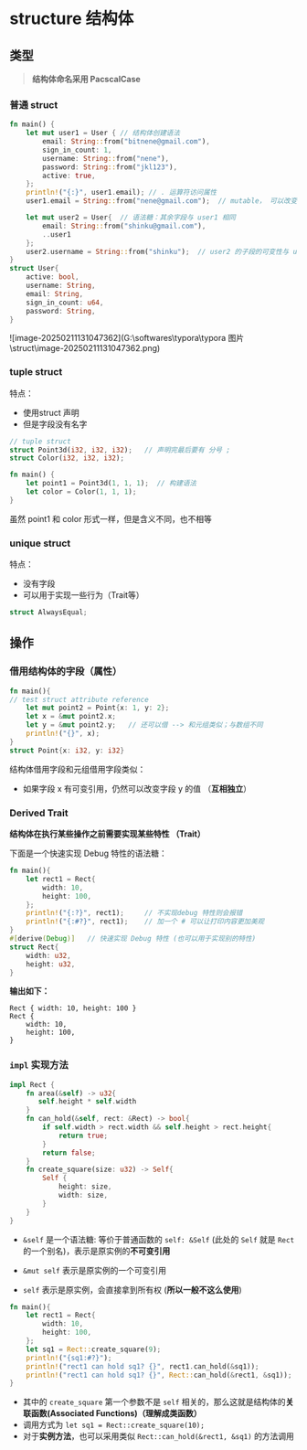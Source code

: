 # structure 结构体

## 类型

> **结构体命名采用 PacscalCase**

### 普通 struct



```rust
fn main() {
    let mut user1 = User { // 结构体创建语法
        email: String::from("bitnene@gmail.com"),
        sign_in_count: 1,
        username: String::from("nene"),
        password: String::from("jkl123"),
        active: true,
    };
    println!("{:}", user1.email); // . 运算符访问属性
    user1.email = String::from("nene@gmail.com");  // mutable， 可以改变属性的值

    let mut user2 = User{  // 语法糖：其余字段与 user1 相同
        email: String::from("shinku@gmail.com"),
        ..user1
    };
    user2.username = String::from("shinku");  // user2 的子段的可变性与 user1 无关
}
struct User{
    active: bool,
    username: String,
    email: String,
    sign_in_count: u64,
    password: String,
}
```



![image-20250211131047362](G:\softwares\typora\typora 图片\struct\image-20250211131047362.png)







### tuple struct

特点：

- 使用struct 声明
- 但是字段没有名字

```rust
// tuple struct
struct Point3d(i32, i32, i32);   // 声明完最后要有 分号 ;
struct Color(i32, i32, i32);

fn main() {
    let point1 = Point3d(1, 1, 1);  // 构建语法
    let color = Color(1, 1, 1);
}
```



虽然 point1 和 color 形式一样，但是含义不同，也不相等









###  unique struct

特点：

- 没有字段
- 可以用于实现一些行为（Trait等）

```rust
struct AlwaysEqual;
```





## 操作



### 借用结构体的字段（属性）

```rust
fn main(){
// test struct attribute reference
    let mut point2 = Point{x: 1, y: 2};
    let x = &mut point2.x;
    let y = &mut point2.y;   // 还可以借 --> 和元组类似；与数组不同
    println!("{}", x);
}
struct Point{x: i32, y: i32}
```



结构体借用字段和元组借用字段类似：

- 如果字段 x 有可变引用，仍然可以改变字段 y 的值 （**互相独立**）



### Derived Trait

**结构体在执行某些操作之前需要实现某些特性 （Trait）**

下面是一个快速实现 Debug 特性的语法糖：

```rust
fn main(){
    let rect1 = Rect{
        width: 10,
        height: 100,
    };
    println!("{:?}", rect1);     // 不实现debug 特性则会报错
    println!("{:#?}", rect1);    // 加一个 # 可以让打印内容更加美观
}
#[derive(Debug)]   // 快速实现 Debug 特性 (也可以用于实现别的特性)
struct Rect{
    width: u32,
    height: u32,
}
```



**输出如下：**

```shell
Rect { width: 10, height: 100 }
Rect {
    width: 10,
    height: 100,
}
```









### `impl` 实现方法

```rust
impl Rect {
    fn area(&self) -> u32{
       self.height * self.width 
    }
    fn can_hold(&self, rect: &Rect) -> bool{
        if self.width > rect.width && self.height > rect.height{
            return true;
        }
        return false;
    }
    fn create_square(size: u32) -> Self{
        Self {
            height: size,
            width: size,
        }
    }
}
```



- `&self` 是一个语法糖:  等价于普通函数的 `self: &Self`  (此处的 `Self` 就是 `Rect` 的一个别名)，表示是原实例的**不可变引用**

- `&mut self` 表示是原实例的一个可变引用
- `self` 表示是原实例，会直接拿到所有权 (**所以一般不这么使用**)





```rust
fn main(){
    let rect1 = Rect{
        width: 10,
        height: 100,
    };
    let sq1 = Rect::create_square(9);
    println!("{sq1:#?}");
    println!("rect1 can hold sq1? {}", rect1.can_hold(&sq1));
    println!("rect1 can hold sq1? {}", Rect::can_hold(&rect1, &sq1));  // 这种调用方式也可以
}
```



-  其中的 `create_square` 第一个参数不是 `self` 相关的，那么这就是结构体的**关联函数(Associated Functions)（理解成类函数）**
- 调用方式为 `let sq1 = Rect::create_square(10);`
- 对于**实例方法**，也可以采用类似 `Rect::can_hold(&rect1, &sq1)` 的方法调用











